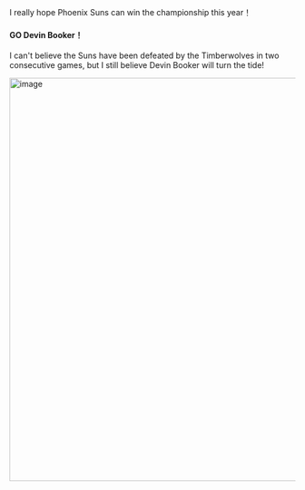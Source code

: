 I really hope Phoenix Suns can win the championship this year！

#### GO Devin Booker！

I can't believe the Suns have been defeated by the Timberwolves in two consecutive games, but I still believe Devin Booker will turn the tide! 

<img width="711" alt="image" src="https://github.com/MaxGYX/Road2Next/assets/158791943/e207c96a-2c41-43f4-b587-0ca1c7db597f">

